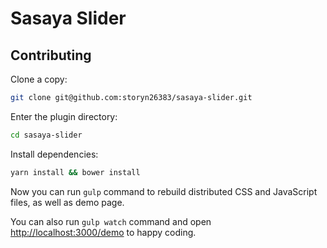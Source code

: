 # Sasaya Slider

## Contributing

Clone a copy:

```bash
git clone git@github.com:storyn26383/sasaya-slider.git
```

Enter the plugin directory:

```bash
cd sasaya-slider
```

Install dependencies:

```bash
yarn install && bower install
```

Now you can run `gulp` command to rebuild distributed CSS and JavaScript files, as well as demo page.

You can also run `gulp watch` command and open <http://localhost:3000/demo> to happy coding.
